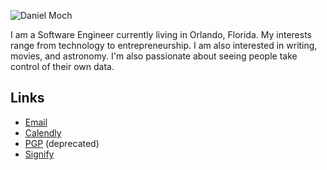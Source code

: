 ![Daniel Moch](https://www.danielmoch.com/assets/avatar.jpg)

I am a Software Engineer currently living in Orlando, Florida.
My interests range from technology to entrepreneurship.
I am also interested in writing, movies, and astronomy.
I'm also passionate about seeing people take control of their own
data.

## Links
- [Email](mailto:daniel@danielmoch.com)
- [Calendly](https://calendly.com/djmoch)
- [PGP](https://www.danielmoch.com/static/gpg.asc) (deprecated)
- [Signify](https://www.danielmoch.com/static/djmoch-signify.pub)
